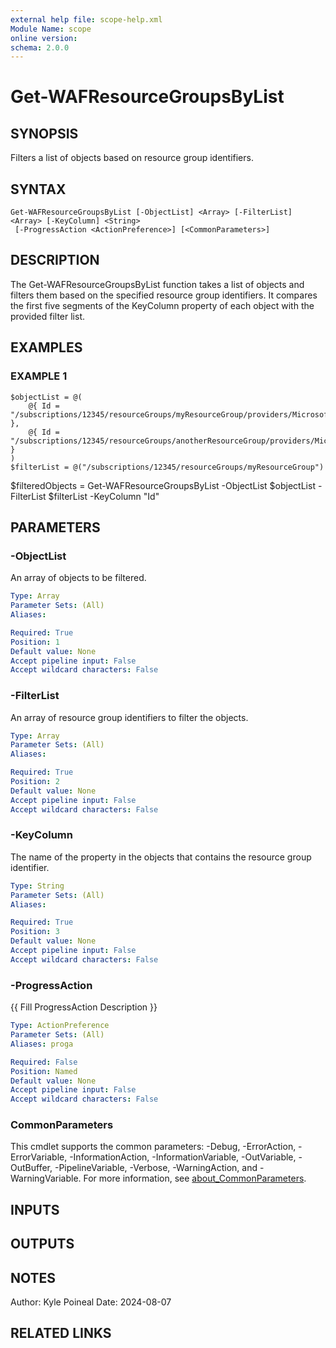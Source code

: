 ```yaml
---
external help file: scope-help.xml
Module Name: scope
online version:
schema: 2.0.0
---
```


# Get-WAFResourceGroupsByList

## SYNOPSIS
Filters a list of objects based on resource group identifiers.

## SYNTAX

```
Get-WAFResourceGroupsByList [-ObjectList] <Array> [-FilterList] <Array> [-KeyColumn] <String>
 [-ProgressAction <ActionPreference>] [<CommonParameters>]
```

## DESCRIPTION
The Get-WAFResourceGroupsByList function takes a list of objects and filters them based on the specified resource group identifiers.
It compares the first five segments of the KeyColumn property of each object with the provided filter list.

## EXAMPLES

### EXAMPLE 1
```
$objectList = @(
    @{ Id = "/subscriptions/12345/resourceGroups/myResourceGroup/providers/Microsoft.Compute/virtualMachines/myVM" },
    @{ Id = "/subscriptions/12345/resourceGroups/anotherResourceGroup/providers/Microsoft.Compute/virtualMachines/anotherVM" }
)
$filterList = @("/subscriptions/12345/resourceGroups/myResourceGroup")
```

$filteredObjects = Get-WAFResourceGroupsByList -ObjectList $objectList -FilterList $filterList -KeyColumn "Id"

## PARAMETERS

### -ObjectList
An array of objects to be filtered.

```yaml
Type: Array
Parameter Sets: (All)
Aliases:

Required: True
Position: 1
Default value: None
Accept pipeline input: False
Accept wildcard characters: False
```

### -FilterList
An array of resource group identifiers to filter the objects.

```yaml
Type: Array
Parameter Sets: (All)
Aliases:

Required: True
Position: 2
Default value: None
Accept pipeline input: False
Accept wildcard characters: False
```

### -KeyColumn
The name of the property in the objects that contains the resource group identifier.

```yaml
Type: String
Parameter Sets: (All)
Aliases:

Required: True
Position: 3
Default value: None
Accept pipeline input: False
Accept wildcard characters: False
```

### -ProgressAction
{{ Fill ProgressAction Description }}

```yaml
Type: ActionPreference
Parameter Sets: (All)
Aliases: proga

Required: False
Position: Named
Default value: None
Accept pipeline input: False
Accept wildcard characters: False
```

### CommonParameters
This cmdlet supports the common parameters: -Debug, -ErrorAction, -ErrorVariable, -InformationAction, -InformationVariable, -OutVariable, -OutBuffer, -PipelineVariable, -Verbose, -WarningAction, and -WarningVariable. For more information, see [about_CommonParameters](http://go.microsoft.com/fwlink/?LinkID=113216).

## INPUTS

## OUTPUTS

## NOTES
Author: Kyle Poineal
Date: 2024-08-07

## RELATED LINKS
